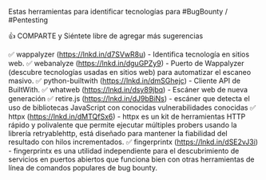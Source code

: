 Estas herramientas para identificar tecnologías para #BugBounty / #Pentesting 
 
👍 COMPARTE y Siéntete libre de agregar más sugerencias 
 
✅ wappalyzer (https://lnkd.in/d7SVwR8u) - Identifica tecnología en sitios web. 
✅ webanalyze (https://lnkd.in/dguGPZy9) - Puerto de Wappalyzer (descubre tecnologías usadas en sitios web) para automatizar el escaneo masivo. 
✅ python-builtwith (https://lnkd.in/dmSGhejc) - Cliente API de BuiltWith. 
✅ whatweb (https://lnkd.in/dsy89jbq) - Escáner web de nueva generación 
✅ retire.js (https://lnkd.in/dJ9bBiNs) - escáner que detecta el uso de bibliotecas JavaScript con conocidas 
vulnerabilidades conocidas 
✅ httpx (https://lnkd.in/dMTQfSx6) - httpx es un kit de herramientas HTTP rápido y polivalente que permite ejecutar 
múltiples probers usando la librería retryablehttp, está diseñado para mantener la fiabilidad del resultado con hilos incrementados. 
✅ fingerprintx (https://lnkd.in/dSE2vJ3i) - fingerprintx es una utilidad independiente para el descubrimiento de servicios en puertos abiertos que funciona bien con otras herramientas de línea de comandos populares de bug bounty.